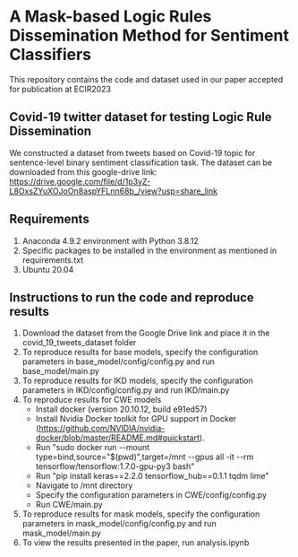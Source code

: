 # A Mask-based Logic Rules Dissemination Method for Sentiment Classifiers
This repository contains the code and dataset used in our paper accepted for publication at ECIR2023

## Covid-19 twitter dataset for testing Logic Rule Dissemination
We constructed a dataset from tweets based on Covid-19 topic for sentence-level binary sentiment classification task. The dataset can be downloaded from this google-drive link: https://drive.google.com/file/d/1p3yZ-L8OxsZYuXOJoOn8aspYFLnn68b_/view?usp=share_link

## Requirements
1) Anaconda 4.9.2 environment with Python 3.8.12
2) Specific packages to be installed in the environment as mentioned in requirements.txt
3) Ubuntu 20.04

## Instructions to run the code and reproduce results

1) Download the dataset from the Google Drive link and place it in the covid_19_tweets_dataset folder
2) To reproduce results for base models, specify the configuration parameters in base_model/config/config.py and run base_model/main.py
3) To reproduce results for IKD models, specify the configuration parameters in IKD/config/config.py and run IKD/main.py
4) To reproduce results for CWE models 
   - Install docker (version 20.10.12, build e91ed57)
   - Install Nvidia Docker toolkit for GPU support in Docker (https://github.com/NVIDIA/nvidia-docker/blob/master/README.md#quickstart).
   - Run "sudo docker run --mount type=bind,source="$(pwd)",target=/mnt --gpus all -it --rm tensorflow/tensorflow:1.7.0-gpu-py3 bash"
   - Run "pip install keras==2.2.0 tensorflow_hub==0.1.1 tqdm lime"
   - Navigate to /mnt directory
   - Specify the configuration parameters in CWE/config/config.py
   - Run CWE/main.py
6) To reproduce results for mask models, specify the configuration parameters in mask_model/config/config.py and run mask_model/main.py
7) To view the results presented in the paper, run analysis.ipynb
